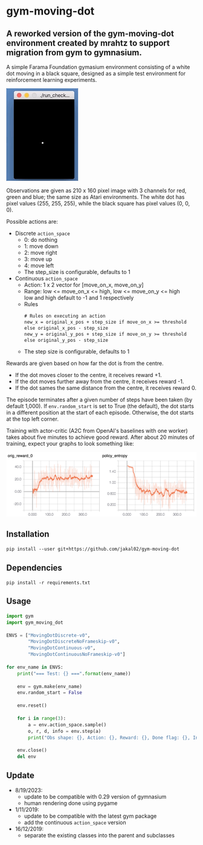 # gym-moving-dot

A reworked version of the gym-moving-dot environment created by mrahtz to support migration from gym to gymnasium.
--
A simple Farama Foundation gymasium environment consisting of a white dot moving in a black
square, designed as a simple test environment for reinforcement
learning experiments.

![](screenshot.gif)

Observations are given as 210 x 160 pixel image with 3 channels for red, green
and blue; the same size as Atari environments. The white dot has pixel values
(255, 255, 255), while the black square has pixel values (0, 0, 0).

Possible actions are:
- Discrete `action_space`
    * 0: do nothing
    * 1: move down
    * 2: move right
    * 3: move up
    * 4: move left
    * The step_size is configurable, defaults to 1
- Continuous `action_space`
    * Action: 1 x 2 vector for [move_on_x, move_on_y]
    * Range: low <= move_on_x <= high, low <= move_on_y <= high  
      low and high default to -1 and 1 respectively
    * Rules
        ```shell
        # Rules on executing an action
        new_x = original_x_pos + step_size if move_on_x >= threshold else original_x_pos - step_size
        new_y = original_y_pos + step_size if move_on_y >= threshold else original_y_pos - step_size
        ```
    * The step size is configurable, defaults to 1

Rewards are given based on how far the dot is from the centre.
* If the dot moves closer to the centre, it receives reward +1.
* If the dot moves further away from the centre, it receives reward -1.
* If the dot sames the same distance from the centre, it receives reward 0.

The episode terminates after a given number of steps have been taken (by
default 1,000). If `env.random_start` is set to True (the default), the dot
starts in a different position at the start of each episode. Otherwise, the dot
starts at the top left corner.

Training with actor-critic (A2C from OpenAI's baselines with one worker) takes
about five minutes to achieve good reward. After about 20 minutes of training,
expect your graphs to look something like:

![](training.png)

## Installation

`pip install --user git+https://github.com/jakal02/gym-moving-dot`

## Dependencies

`pip install -r requirements.txt`

## Usage

```python
import gym
import gym_moving_dot

ENVS = ["MovingDotDiscrete-v0",
        "MovingDotDiscreteNoFrameskip-v0",
        "MovingDotContinuous-v0",
        "MovingDotContinuousNoFrameskip-v0"]

for env_name in ENVS:
    print("=== Test: {} ===".format(env_name))

    env = gym.make(env_name)
    env.random_start = False

    env.reset()

    for i in range(3):
        a = env.action_space.sample()
        o, r, d, info = env.step(a)
        print("Obs shape: {}, Action: {}, Reward: {}, Done flag: {}, Info: {}".format(o.shape, a, r, d, info))

    env.close()
    del env
```

## Update
- 8/19/2023:
    - update to be compatible with 0.29 version of gymnasium
    - human rendering done using pygame
- 1/11/2019:
    - update to be compatible with the latest gym package
    - add the continuous `action_space` version
- 16/12/2019:
    - separate the existing classes into the parent and subclasses

